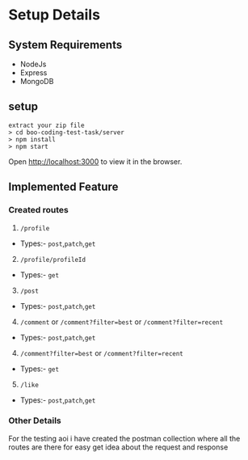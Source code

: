 
# Setup Details 
## System Requirements

- NodeJs
- Express
- MongoDB

## setup
```
extract your zip file
> cd boo-coding-test-task/server
> npm install
> npm start
```

Open [http://localhost:3000](http://localhost:3000) to view it in the browser.

## Implemented Feature

### Created routes
1. `/profile`
- Types:- `post`,`patch`,`get`

2. `/profile/profileId`
- Types:- `get`

3. `/post`
- Types:- `post`,`patch`,`get`

4. `/comment` or `/comment?filter=best` or `/comment?filter=recent`
- Types:- `post`,`patch`,`get`


4. `/comment?filter=best` or `/comment?filter=recent`
- Types:- `get`


5. `/like`
- Types:- `post`,`patch`,`get`



### Other Details

For the testing aoi i have created the postman collection
where all the routes are there for easy get idea about the request and response